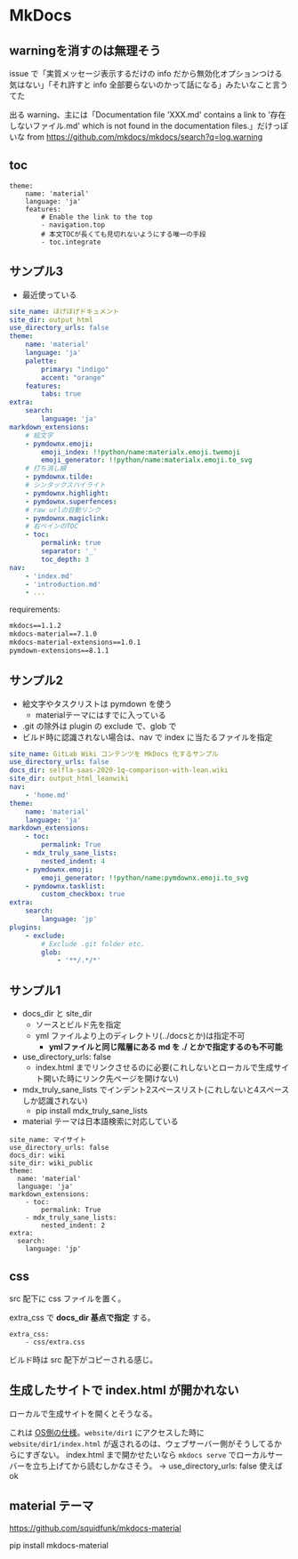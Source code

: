# MkDocs

## warningを消すのは無理そう
issue で「実質メッセージ表示するだけの info だから無効化オプションつける気はない」「それ許すと info 全部要らないのかって話になる」みたいなこと言うてた

出る warning、主には「Documentation file 'XXX.md' contains a link to '存在しないファイル.md' which is not found in the documentation files.」だけっぽいな
from https://github.com/mkdocs/mkdocs/search?q=log.warning

## toc

```
theme:
    name: 'material'
    language: 'ja'
    features:
        # Enable the link to the top
        - navigation.top
        # 本文TOCが長くても見切れないようにする唯一の手段
        - toc.integrate
```

## サンプル3
- 最近使っている

```yaml
site_name: ほげほげドキュメント
site_dir: output_html
use_directory_urls: false
theme:
    name: 'material'
    language: 'ja'
    palette:
        primary: "indigo"
        accent: "orange"
    features:
        tabs: true
extra:
    search:
        language: 'ja'
markdown_extensions:
    # 絵文字
    - pymdownx.emoji:
        emoji_index: !!python/name:materialx.emoji.twemoji
        emoji_generator: !!python/name:materialx.emoji.to_svg
    # 打ち消し線
    - pymdownx.tilde:
    # シンタックスハイライト
    - pymdownx.highlight:
    - pymdownx.superfences:
    # raw urlの自動リンク
    - pymdownx.magiclink:
    # 右ペインのTOC
    - toc:
        permalink: true
        separator: '_'
        toc_depth: 3
nav:
    - 'index.md'
    - 'introduction.md'
    - ...
```

requirements:

```txt
mkdocs==1.1.2
mkdocs-material==7.1.0
mkdocs-material-extensions==1.0.1
pymdown-extensions==8.1.1
```

## サンプル2
- 絵文字やタスクリストは pymdown を使う
  - materialテーマにはすでに入っている
- .git の除外は plugin の exclude で、glob で
- ビルド時に認識されない場合は、nav で index に当たるファイルを指定

```yaml
site_name: GitLab Wiki コンテンツを MkDocs 化するサンプル
use_directory_urls: false
docs_dir: selfla-saas-2020-1q-comparison-with-lean.wiki
site_dir: output_html_leanwiki
nav:
    - 'home.md'
theme:
    name: 'material'
    language: 'ja'
markdown_extensions:
    - toc:
        permalink: True
    - mdx_truly_sane_lists:
        nested_indent: 4
    - pymdownx.emoji:
        emoji_generator: !!python/name:pymdownx.emoji.to_svg
    - pymdownx.tasklist:
        custom_checkbox: true
extra:
    search:
        language: 'jp'
plugins:
    - exclude:
        # Exclude .git folder etc.
        glob:
            - '**/.*/*'
```

## サンプル1
- docs_dir と site_dir
  - ソースとビルド先を指定
  - yml ファイルより上のディレクトリ(../docsとか)は指定不可
    - **ymlファイルと同じ階層にある md を ./ とかで指定するのも不可能**
- use_directory_urls: false
  - index.html までリンクさせるのに必要(これしないとローカルで生成サイト開いた時にリンク先ページを開けない)
- mdx_truly_sane_lists でインデント2スペースリスト(これしないと4スペースしか認識されない)
  - pip install mdx_truly_sane_lists
- material テーマは日本語検索に対応している

```
site_name: マイサイト
use_directory_urls: false
docs_dir: wiki
site_dir: wiki_public
theme:
  name: 'material'
  language: 'ja'
markdown_extensions:
    - toc:
        permalink: True
    - mdx_truly_sane_lists:
        nested_indent: 2
extra:
  search:
    language: 'jp'
```

## css
src 配下に css ファイルを置く。

extra_css で **docs_dir 基点で指定** する。

```
extra_css:
    - css/extra.css
```

ビルド時は src 配下がコピーされる感じ。


## 生成したサイトで index.html が開かれない
ローカルで生成サイトを開くとそうなる。

これは [OS側の仕様](https://support.mozilla.org/ja/questions/1176131)。`website/dir1` にアクセスした時に `website/dir1/index.html` が返されるのは、ウェブサーバー側がそうしてるからにすぎない。 index.html まで開かせたいなら `mkdocs serve` でローカルサーバーを立ち上げてから読むしかなさそう。
→ use_directory_urls: false 使えば ok

## material テーマ
https://github.com/squidfunk/mkdocs-material

pip install mkdocs-material

